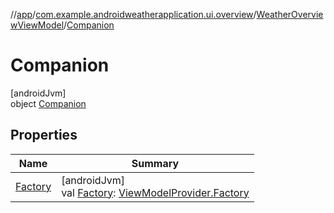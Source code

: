 //[app](../../../../index.md)/[com.example.androidweatherapplication.ui.overview](../../index.md)/[WeatherOverviewViewModel](../index.md)/[Companion](index.md)

# Companion

[androidJvm]\
object [Companion](index.md)

## Properties

| Name | Summary |
|---|---|
| [Factory](-factory.md) | [androidJvm]<br>val [Factory](-factory.md): [ViewModelProvider.Factory](https://developer.android.com/reference/kotlin/androidx/lifecycle/ViewModelProvider.Factory.html) |
